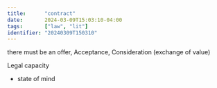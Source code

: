 ```yaml
---
title:      "contract"
date:       2024-03-09T15:03:10-04:00
tags:       ["law", "lit"]
identifier: "20240309T150310"
---
```


there must be an offer, Acceptance, Consideration (exchange of value)

Legal capacity
- state of mind
